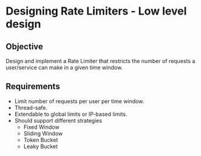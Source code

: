 # Designing Rate Limiters - Low level design

## Objective
Design and implement a Rate Limiter that restricts the number of requests a user/service can make in a given time window.

## Requirements
- Limit number of requests per user per time window. 
- Thread-safe. 
- Extendable to global limits or IP-based limits. 
- Should support different strategies
  - Fixed Window 
  - Sliding Window 
  - Token Bucket 
  - Leaky Bucket